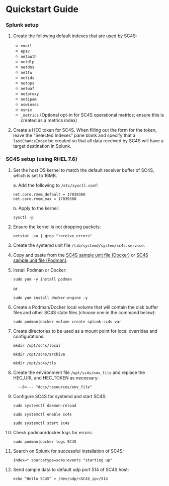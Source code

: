 # Quickstart Guide

### Splunk setup
1. Create the following default indexes that are used by SC4S:
    * `email`
    * `epav`
    * `netauth`
    * `netdlp`
    * `netdns`
    * `netfw`
    * `netids`
    * `netops`
    * `netwaf`
    * `netproxy`
    * `netipam`
    * `oswinsec`
    * `osnix`
    * `_metrics` (Optional opt-in for SC4S operational metrics; ensure this is created as a metrics index)

 2. Create a HEC token for SC4S. When filling out the form for the token, leave the “Selected Indexes” pane blank and specify that a
 `lastChanceIndex` be created so that all data received by SC4S will have a target destination in Splunk.

### SC4S setup (using RHEL 7.6)
1. Set the host OS kernel to match the default receiver buffer of SC4S, which is set to 16MB.

   a. Add the following to `/etc/sysctl.conf`:
    
    ```
    net.core.rmem_default = 17039360
    net.core.rmem_max = 17039360
    ```
      
   b. Apply to the kernel:
    
    ```
    sysctl -p
    ```
        
3. Ensure the kernel is not dropping packets:

    ```
    netstat -su | grep "receive errors"
    ```

4. Create the systemd unit file `/lib/systemd/system/sc4s.service`.
5. Copy and paste from the
[SC4S sample unit file (Docker)](docker-systemd-general.md#unit-file) or [SC4S sample unit file (Podman)](podman-systemd-general.md#unit-file).

6. Install Podman or Docker:

    ```
    sudo yum -y install podman
    ```
    or
    ```
    sudo yum install docker-engine -y
    ```

7. Create a Podman/Docker local volume that will contain the disk buffer files and other SC4S state files
(choose one in the command below):

    ```
    sudo podman|docker volume create splunk-sc4s-var
    ```
  
8. Create directories to be used as a mount point for local overrides and configurations:

    ```mkdir /opt/sc4s/local```

    ```mkdir /opt/sc4s/archive```

    ```mkdir /opt/sc4s/tls```
  
9. Create the environment file `/opt/sc4s/env_file` and replace the HEC_URL and HEC_TOKEN as necessary:

    ```
      --8<--- "docs/resources/env_file"
    ```
  
10. Configure SC4S for systemd and start SC4S:

    ```sudo systemctl daemon-reload ```

    ```sudo systemctl enable sc4s```

    ```sudo systemctl start sc4s```

  
11. Check podman/docker logs for errors:

    ```
    sudo podman|docker logs SC4S
    ```
  
12. Search on Splunk for successful installation of SC4S:

    ```
    index=* sourcetype=sc4s:events "starting up"
    ```
  
13. Send sample data to default udp port 514 of SC4S host:

    ```
    echo “Hello SC4S” > /dev/udp/<SC4S_ip>/514
    ```

